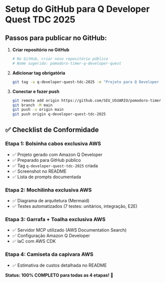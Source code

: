 # Setup do GitHub para Q Developer Quest TDC 2025

## Passos para publicar no GitHub:

1. **Criar repositório no GitHub**
   ```bash
   # No GitHub, criar novo repositório público
   # Nome sugerido: pomodoro-timer-q-developer-quest
   ```

2. **Adicionar tag obrigatória**
   ```bash
   git tag -a q-developer-quest-tdc-2025 -m "Projeto para Q Developer Quest TDC 2025"
   ```

3. **Conectar e fazer push**
   ```bash
   git remote add origin https://github.com/SEU_USUARIO/pomodoro-timer-q-developer-quest.git
   git branch -M main
   git push -u origin main
   git push origin q-developer-quest-tdc-2025
   ```

## ✅ Checklist de Conformidade

### Etapa 1: Bolsinha cabos exclusiva AWS
- ✅ Projeto gerado com Amazon Q Developer
- ✅ Preparado para GitHub público
- ✅ Tag `q-developer-quest-tdc-2025` criada
- ✅ Screenshot no README
- ✅ Lista de prompts documentada

### Etapa 2: Mochilinha exclusiva AWS
- ✅ Diagrama de arquitetura (Mermaid)
- ✅ Testes automatizados (7 testes: unitários, integração, E2E)

### Etapa 3: Garrafa + Toalha exclusiva AWS
- ✅ Servidor MCP utilizado (AWS Documentation Search)
- ✅ Configuração Amazon Q Developer
- ✅ IaC com AWS CDK

### Etapa 4: Camiseta da capivara AWS
- ✅ Estimativa de custos detalhada no README

**Status: 100% COMPLETO para todas as 4 etapas! 🎉**